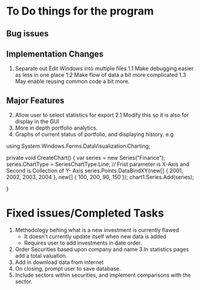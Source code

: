 # To Do things for the program

## Bug issues


## Implementation Changes

1. Separate out Edit Windows into multiple files
	1.1 Make debugging easier as less in one place
	1.2 Make flow of data a bit more complicated 
	1.3 May enable reusing common code a bit more.

## Major Features

2. Allow user to select statistics for export
	2.1 Modify this so it is also for display in the GUI
4. More in depth portfolio analytics.
5. Graphs of current status of portfolio, and displaying history. e.g 

using System.Windows.Forms.DataVisualization.Charting;

private void CreateChart()
{
    var series = new Series("Finance");
    series.ChartType = SeriesChartType.Line;
    // Frist parameter is X-Axis and Second is Collection of Y- Axis
    series.Points.DataBindXY(new[] { 2001, 2002, 2003, 2004 }, new[] { 100, 200, 90, 150 });
    chart1.Series.Add(series);

}

# Fixed issues/Completed Tasks

1. Methodology behing what is a new investment is currently flawed
	- It doesn't currently update itself when new data is added
	- Requires user to add investments in date order.
2. Order Securities based upon company and name
3.In statistics pages add a total valuation.
1. Add in download data from internet
5. On closing, prompt user to save database.
3. Include sectors within securities, and implement comparisons with the sector.